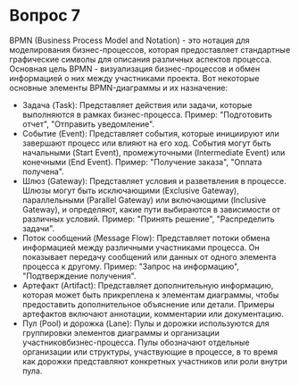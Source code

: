 # Вопрос 7

BPMN (Business Process Model and Notation) - это нотация для моделирования бизнес-процессов, которая предоставляет стандартные графические символы для описания различных аспектов процесса. Основная цель BPMN - визуализация бизнес-процессов и обмен информацией о них между участниками проекта.
Вот некоторые основные элементы BPMN-диаграммы и их назначение:
* Задача (Task): Представляет действия или задачи, которые выполняются в рамках бизнес-процесса. Пример: "Подготовить отчет", "Отправить уведомление".
* Событие (Event): Представляет события, которые инициируют или завершают процесс или влияют на его ход. События могут быть начальными (Start Event), промежуточными (Intermediate Event) или конечными (End Event). Пример: "Получение заказа", "Оплата получена".
* Шлюз (Gateway): Представляет условия и разветвления в процессе. Шлюзы могут быть исключающими (Exclusive Gateway), параллельными (Parallel Gateway) или включающими (Inclusive Gateway), и определяют, какие пути выбираются в зависимости от различных условий. Пример: "Принять решение", "Распределить задачи".
* Поток сообщений (Message Flow): Представляет потоки обмена информацией между различными участниками процесса. Он показывает передачу сообщений или данных от одного элемента процесса к другому. Пример: "Запрос на информацию", "Подтверждение получения".
* Артефакт (Artifact): Представляет дополнительную информацию, которая может быть прикреплена к элементам диаграммы, чтобы предоставить дополнительное объяснение или детали. Примеры артефактов включают аннотации, комментарии или документацию.
* Пул (Pool) и дорожка (Lane): Пулы и дорожки используются для группировки элементов диаграммы и организации участниковбизнес-процесса. Пулы обозначают отдельные организации или структуры, участвующие в процессе, в то время как дорожки представляют конкретных участников или роли внутри пула.

